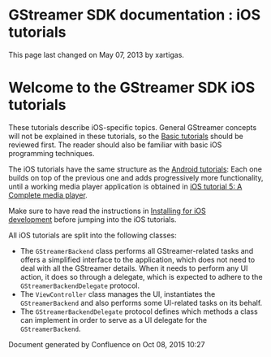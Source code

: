 #  GStreamer SDK documentation : iOS tutorials 

This page last changed on May 07, 2013 by xartigas.

# Welcome to the GStreamer SDK iOS tutorials

These tutorials describe iOS-specific topics. General GStreamer concepts
will not be explained in these tutorials, so the [Basic
tutorials](http://docs.gstreamer.com/display/GstSDK/Basic+tutorials) should
be reviewed first. The reader should also be familiar with basic iOS
programming techniques.

The iOS tutorials have the same structure as the [Android
tutorials](Android%2Btutorials.html): Each one builds on top of the
previous one and adds progressively more functionality, until a working
media player application is obtained in [iOS tutorial 5: A Complete
media
player](http://docs.gstreamer.com/display/GstSDK/iOS+tutorial+5%3A+A+Complete+media+player).

Make sure to have read the instructions in [Installing for iOS
development](Installing%2Bfor%2BiOS%2Bdevelopment.html) before jumping
into the iOS tutorials.

All iOS tutorials are split into the following classes:

  - The `GStreamerBackend` class performs all GStreamer-related tasks
    and offers a simplified interface to the application, which does not
    need to deal with all the GStreamer details. When it needs to
    perform any UI action, it does so through a delegate, which is
    expected to adhere to the `GStreamerBackendDelegate` protocol.
  - The `ViewController` class manages the UI, instantiates the
    `GStreamerBackend` and also performs some UI-related tasks on its
    behalf.
  - The `GStreamerBackendDelegate` protocol defines which methods a
    class can implement in order to serve as a UI delegate for the
    `GStreamerBackend`.

Document generated by Confluence on Oct 08, 2015 10:27

